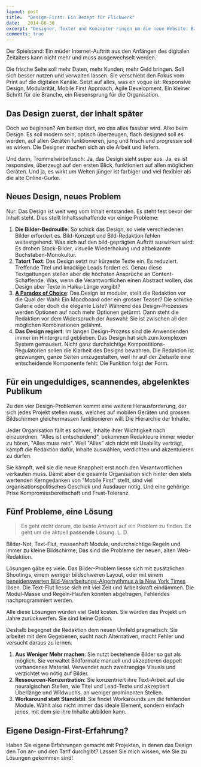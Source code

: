 ```yaml
---
layout: post
title:  "Design-First: Ein Rezept für Flickwerk"
date:   2014-06-30
excerpt: "Designer, Texter und Konzepter ringen um die neue Website: Bald soll sie stehen und die noch-nicht-ganz-digitale Organisation ins Web-2.0-Zeitalter katapultieren. Das Design kommt schliesslich und stellt die Redaktion vor Probleme."
comments: true
---
```


Der Spielstand: Ein müder Internet-Auftritt aus den Anfängen des digitalen Zeitalters kann nicht mehr und muss ausgewechselt werden.

Die frische Seite soll mehr Daten, mehr Kunden, mehr Geld bringen. Soll sich besser nutzen und verwalten lassen. Sie verschiebt den Fokus vom Print auf die digitalen Kanäle. Setzt auf alles, was en vogue ist: Responsive Design, Modularität, Mobile First Approach, Agile Development. Ein kleiner Schritt für die Branche, ein Riesensprung für die Organisation.

## Das Design zuerst, der Inhalt später

Doch wo beginnen? Am besten dort, wo das alles fassbar wird. Also beim Design. Es soll modern sein, optisch überzeugen, flach designed soll es werden, auf allen Geräten funktionieren, jung und frisch und progressiv soll es wirken. Die Designer machen sich an die Arbeit und liefern.

Und dann, Trommelwirbeltusch: Ja, das Design sieht super aus. Ja, es ist responsive, überzeugt auf den ersten Blick, funktioniert auf allen möglichen Geräten. Und ja, es wirkt um Welten jünger ist farbiger und viel flexibler als die alte Online-Gurke.

## Neues Design, neues Problem

Nur: Das Design ist weit weg vom Inhalt entstanden. Es steht fest bevor der Inhalt steht. Dies stellt Inhaltsschaffende vor einige Probleme:

1.  **Die Bilder-Bedrouille**: So schick das Design, so viele verschiedenen Bilder erfordert es. Bild-Konzept und Bild-Redaktion fehlen weitestgehend. Was sich auf den bild-geprägten Auftritt auswirken wird: Es drohen Stock-Bilder, visuelle Wiederholung und altbekannte Buchstaben-Monokultur.
2.  **Tatort Text**: Das Design setzt nur kürzeste Texte ein. Es reduziert. Treffende Titel und knackige Leads fordert es. Genau diese Textgattungen stellen aber die höchsten Ansprüche an Content-Schaffende. Was, wenn die Verantwortlichen einen Abstract wollen, das Design aber Texte in Haiku-Länge vorgibt? 
3.  **<a href="http://embed.ted.com/talks/barry_schwartz_on_the_paradox_of_choice.html" title="Paradox of Choice" target="_blank">A Paradox of Choice</a>**: Das Design ist modular, stellt die Redaktion vor die Qual der Wahl: Ein Moodboard oder ein grosser Teaser? Die schicke Galerie oder doch die elegante Liste? Während des Design-Prozesses werden Optionen auf noch mehr Optionen getürmt. Dann steht die Redaktion vor dem Widerspruch der Auswahl: Sie ist zwischen all den möglichen Kombinationen gelähmt. 
4.  **Das Design regiert**: Im langen Design-Prozess sind die Anwendenden immer im Hintergrund geblieben. Das Design hat sich zum komplexen System gemausert. Nicht ganz durchsichtige Kompostitions-Regulatorien sollen die Klarheit des Designs bewahren. Die Redaktion ist gezwungen, ganze Seiten umzugestalten, weil ihr auf der Zielseite eine entscheidende Komponente fehlt: Die Funktion folgt der Form.

## Für ein ungeduldiges, scannendes, abgelenktes Publikum

Zu den vier Design-Problemen kommt eine weitere Herausforderung, der sich jedes Projekt stellen muss, welches auf mobilen Geräten und grossen Bildschirmen gleichermassen funktionieren will: Die Hierarchie der Inhalte.

Jeder Organisation fällt es schwer, Inhalte ihrer Wichtigkeit nach einzuordnen. "Alles ist entscheidend", bekommen Redakteure immer wieder zu hören, "Alles muss rein". Weil "Alles" sich nicht mit Usability verträgt, kämpft die Redaktion dafür, Inhalte auswählen, verdichten und akzentuieren zu dürfen.

Sie kämpft, weil sie die neue Knappheit erst noch den Verantwortlichen verkaufen muss. Damit aber die gesamte Organisation sich hinter den stets wertenden Kerngedanken von "Mobile First" stellt, sind viel organisationspolitisches Geschick und Ausdauer nötig. Und eine gehörige Prise Kompromissbereitschaft und Frust-Toleranz.

## Fünf Probleme, eine Lösung

> Es geht nicht darum, die beste Antwort auf ein Problem zu finden. Es geht um die aktuell **passende** Lösung. L. D.

Bilder-Not, Text-Flut, massenhaft Module, undurchsichtige Regeln und immer zu kleine Bildschirme; Das sind die Probleme der neuen, alten Web-Redaktion.

Lösungen gäbe es viele. Das Bilder-Problem liesse sich mit zusätzlichen Shootings, einem weniger bildschweren Layout, oder mit einem <a href="http://open.blogs.nytimes.com/2014/06/17/scoop-a-glimpse-into-the-nytimes-cms" target="_blank">beneidenswerten Bild-Verarbeitungs-Algorhythmus à la New York Times</a> lösen. Die Text-Flut liesse sich mit viel Zeit und Arbeitskraft eindämmen. Die Modul-Masse und Regeln-Haufen könnten abgetragen, Fehlendes nachprogrammiert werden.

Alle diese Lösungen würden viel Geld kosten. Sie würden das Projekt um Jahre zurückwerfen. Sie sind keine Option.

Deshalb begegnet die Redaktion dem neuen Umfeld pragmatisch: Sie arbeitet mit dem Gegebenen, sucht nach Alternativen, macht Fehler und versucht daraus zu lernen.

1.  **Aus Weniger Mehr machen**: Sie nutzt bestehende Bilder so gut als möglich. Sie verwaltet Bildformate manuell und akzeptieren doppelt vorhandenes Material. Verwendet auch zweitrangige Visuals und verzichtet wo nötig auf Bilder.
2.  **Ressourcen-Konzentration**: Sie konzentriert ihre Text-Arbeit auf die neuralgischen Stellen, wie Titel und Lead-Texte und akzeptiert Überlänge und Wildwuchs, an weniger prominenten Stellen.
3.  **Workaround statt Standstill**: Sie findet Workarounds um die fehlenden Module. Wählt also nicht immer das ideale Element, sondern einfach jenes, mit dem sie ihre Inhalte abbilden kann.

## Eigene Design-First-Erfahrung?

Haben Sie eigene Erfahrungen gemacht mit Projekten, in denen das Design den Ton an- und den Tarif durchgibt? Lassen Sie mich wissen, wie Sie zu Lösungen gekommen sind!